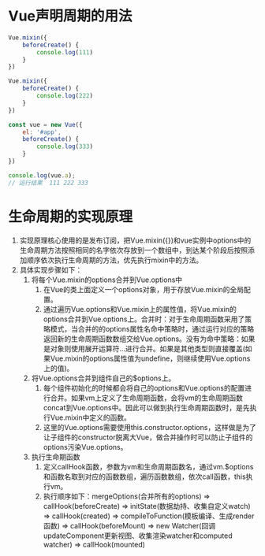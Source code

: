 # Vue声明周期的用法
``` js
Vue.mixin({
    beforeCreate() {
        console.log(111)
    }
})

Vue.mixin({
    beforeCreate() {
        console.log(222)
    }
})

const vue = new Vue({
    el: '#app',
    beforeCreate() {
        console.log(333)
    }
})

console.log(vue.a);
// 运行结果  111 222 333
```

# 生命周期的实现原理
1. 实现原理核心使用的是发布订阅，把Vue.mixin({})和vue实例中options中的生命周期方法按照相同的名字依次存放到一个数组中，到达某个阶段后按照添加顺序依次执行生命周期的方法，优先执行mixin中的方法。
2. 具体实现步骤如下：
   1. 将每个Vue.mixin的options合并到Vue.options中
      1. 在Vue的类上面定义一个options对象，用于存放Vue.mixin的全局配置。
      2. 通过遍历Vue.options和Vue.mixin上的属性值，将Vue.mixin的options合并到Vue.options上。合并时：对于生命周期函数采用了策略模式，当合并的的options属性名命中策略时，通过运行对应的策略返回新的生命周期函数数组交给Vue.options。没有为命中策略：如果是对象则使用展开运算符...进行合并。如果是其他类型则直接覆盖(如果Vue.mixin的options属性值为undefine，则继续使用Vue.options上的值)。
   2. 将Vue.options合并到组件自己的$options上。
      1. 每个组件初始化的时候都会将自己的options和Vue.options的配置进行合并。如果vm上定义了生命周期函数，会将vm的生命周期函数concat到Vue.options中。因此可以做到执行生命周期函数时，是先执行Vue.mixin中定义的函数。
      2. 这里的Vue.options需要使用this.constructor.options，这样做是为了让子组件的constructor脱离大Vue，做合并操作时可以防止子组件的options污染Vue.options。
   3. 执行生命期函数
      1. 定义callHook函数，参数为vm和生命周期函数名，通过vm.$options和函数名取到对应的函数数组，遍历函数数组，依次call函数，this执行vm。
      2. 执行顺序如下：mergeOptions(合并所有的options) => callHook(beforeCreate) => initState(数据劫持、收集自定义watch) => callHook(created) => compileToFunction(模板编译、生成render函数) => callHook(beforeMount) => new Watcher(回调updateComponent更新视图、收集渲染watcher和computed watcher) => callHook(mounted) 
   